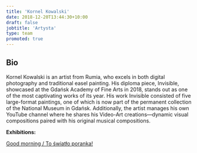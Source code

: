 ```yaml
---
title: 'Kornel Kowalski'
date: 2018-12-20T13:44:30+10:00
draft: false
jobtitle: 'Artysta'
type: team
promoted: true
---
```


## Bio

Kornel Kowalski is an artist from Rumia, who excels in both digital photography and traditional easel painting. His diploma piece, Invisible, showcased at the Gdańsk Academy of Fine Arts in 2018, stands out as one of the most captivating works of its year. His work Invisible consisted of five large-format paintings, one of which is now part of the permanent collection of the National Museum in Gdańsk. Additionally, the artist manages his own YouTube channel where he shares his Video-Art creations—dynamic visual compositions paired with his original musical compositions.

**Exhibitions:**

[Good morning / To światło poranka!](/warsztaty/good-morning)
